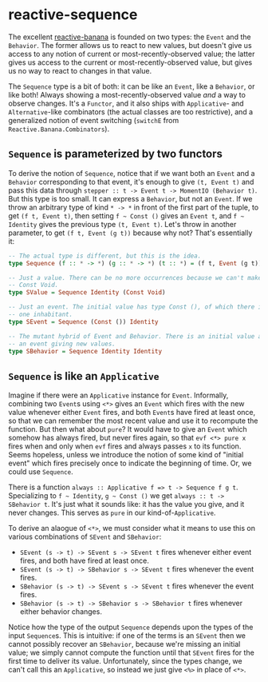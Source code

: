 # reactive-sequence

The excellent [reactive-banana](https://github.com/HeinrichApfelmus/reactive-banana)
is founded on two types: the `Event` and the `Behavior`. The former allows us
to react to new values, but doesn't give us access to any notion of current or
most-recently-observed value; the latter gives us access to the current or
most-recently-observed value, but gives us no way to react to changes in that
value.

The `Sequence` type is a bit of both: it can be like an `Event`, like a
`Behavior`, or like both! Always showing a most-recently-observed value *and*
a way to observe changes. It's a `Functor`, and it also ships with
`Applicative`- and `Alternative`-like combinators (the actual classes are too
restrictive), and a generalized notion of event switching (`switchE` from
`Reactive.Banana.Combinators`).

## `Sequence` is parameterized by two functors

To derive the notion of `Sequence`, notice that if we want both an `Event` and
a `Behavior` corresponding to that event, it's enough to give `(t, Event t)`
and pass this data through `stepper :: t -> Event t -> MomentIO (Behavior t)`.
But this type is too small. It can express a `Behavior`, but not an `Event`.
If we throw an arbitrary type of kind `* -> *` in front of the first part of
the tuple, to get `(f t, Event t)`, then setting `f ~ Const ()` gives an
`Event t`, and `f ~ Identity` gives the previous type `(t, Event t)`. Let's
throw in another parameter, to get `(f t, Event (g t))` because why not? That's
essentially it:

```Haskell
-- The actual type is different, but this is the idea.
type Sequence (f :: * -> *) (g :: * -> *) (t :: *) = (f t, Event (g t))

-- Just a value. There can be no more occurrences because we can't make a
-- Const Void.
type SValue = Sequence Identity (Const Void)

-- Just an event. The initial value has type Const (), of which there is only
-- one inhabitant.
type SEvent = Sequence (Const ()) Identity

-- The mutant hybrid of Event and Behavior. There is an initial value and
-- an event giving new values.
type SBehavior = Sequence Identity Identity
```

## `Sequence` is like an `Applicative`

Imagine if there were an `Applicative` instance for `Event`. Informally,
combining two `Event`s using `<*>` gives an `Event` which fires with the
new value whenever either `Event` fires, and both `Event`s have fired at least
once, so that we can remember the most recent value and use it to recompute
the function.
But then what about `pure`? It would have to give an `Event` which somehow has
always fired, but never fires again, so that `evf <*> pure x` fires when and
only when `evf` fires and always passes `x` to its function. Seems hopeless,
unless we introduce the notion of some kind of "initial event" which fires
precisely once to indicate the beginning of time. Or, we could use `Sequence`.

There is a function `always :: Applicative f => t -> Sequence f g t`.
Specializing to `f ~ Identity`, `g ~ Const ()` we get
`always :: t -> SBehavior t`. It's just what it sounds like: it has the
value you give, and it never changes. This serves as `pure` in our
kind-of-`Applicative`.

To derive an alaogue of `<*>`, we must consider what it means to use this on
various combinations of `SEvent` and `SBehavior`:

  - `SEvent (s -> t) -> SEvent s -> SEvent t` fires whenever either
    event fires, and both have fired at least once.
  - `SEvent (s -> t) -> SBehavior s -> SEvent t` fires whenever the
    event fires.
  - `SBehavior (s -> t) -> SEvent s -> SEvent t` fires whenever the
    event fires.
  - `SBehavior (s -> t) -> SBehavior s -> SBehavior t` fires whenever either
    behavior changes.

Notice how the type of the output `Sequence` depends upon the types of
the input `Sequence`s. This is intuitive: if one of the terms is an `SEvent`
then we cannot possibly recover an `SBehavior`, because we're missing an
initial value; we simply cannot compute the function until that `SEvent` fires
for the first time to deliver its value. Unfortunately, since the types change,
we can't call this an `Applicative`, so instead we just give `<%>` in place
of `<*>`.

